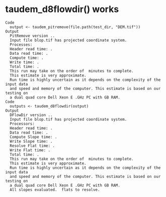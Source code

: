 # taudem_d8flowdir() works

    Code
      output <- taudem_pitremove(file.path(test_dir, "DEM.tif"))
    Output
      PitRemove version ..
      Input file blop.tif has projected coordinate system.
      Processes: 
      Header read time: .
      Data read time: .
      Compute time: .
      Write time: .
      Total time: .
      This run may take on the order of  minutes to complete.
      This estimate is very approximate. 
      Run time is highly uncertain as it depends on the complexity of the input data 
      and speed and memory of the computer. This estimate is based on our testing on 
      a dual quad core Dell Xeon E .GHz PC with GB RAM.
    Code
      outputs <- taudem_d8flowdir(output)
    Output
      DFlowDir version ..
      Input file blop.tif has projected coordinate system.
      Processors: 
      Header read time: .
      Data read time: .
      Compute Slope time: .
      Write Slope time: .
      Resolve Flat time: .
      Write Flat time: .
      Total time: .
      This run may take on the order of  minutes to complete.
      This estimate is very approximate. 
      Run time is highly uncertain as it depends on the complexity of the input data 
      and speed and memory of the computer. This estimate is based on our testing on 
      a dual quad core Dell Xeon E .GHz PC with GB RAM.
      All slopes evaluated.  flats to resolve.

